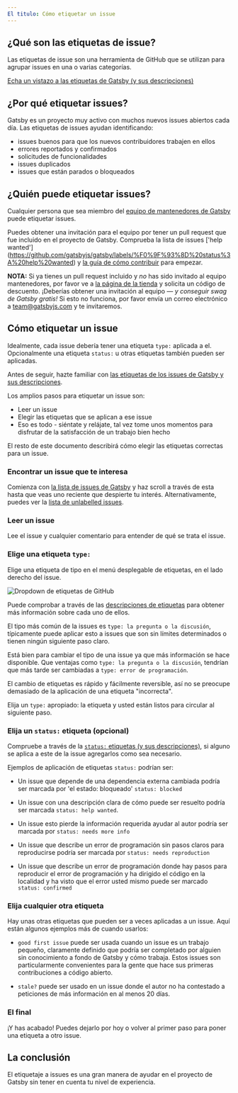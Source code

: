 ```yaml
---
El titulo: Cómo etiquetar un issue
---
```


## ¿Qué son las etiquetas de issue?

Las etiquetas de issue son una herramienta de GitHub que se utilizan para agrupar issues en una o varias categorías.

[Echa un vistazo a las etiquetas de Gatsby (y sus descripciones)](https://github.com/gatsbyjs/gatsby/issues/labels)

## ¿Por qué etiquetar issues?

Gatsby es un proyecto muy activo con muchos nuevos issues abiertos cada día. Las etiquetas de issues ayudan identificando:

- issues buenos para que los nuevos contribuidores trabajen en ellos
- errores reportados y confirmados
- solicitudes de funcionalidades
- issues duplicados
- issues que están parados o bloqueados

## ¿Quién puede etiquetar issues?

Cualquier persona que sea miembro del [equipo de mantenedores de Gatsby](https://github.com/orgs/gatsbyjs/teams/maintainers) puede etiquetar issues.

Puedes obtener una invitación para el equipo por tener un pull request que fue incluido en el proyecto de Gatsby. Comprueba la lista de issues ['help wanted'] (https://github.com/gatsbyjs/gatsby/labels/%F0%9F%93%8D%20status%3A%20help%20wanted) y [la guía de cómo contribuir](/contributing/how-to-contribute/) para empezar.

**NOTA:** Si ya tienes un pull request incluido y _no_ has sido invitado al equipo mantenedores, por favor ve a [la página de la tienda](https://store.gatsbyjs.org/) y solicita un código de descuento. ¡Deberías obtener una invitación al equipo — _y conseguir swag de Gatsby gratis!_ Si esto no funciona, por favor envía un correo electrónico a team@gatsbyjs.com y te invitaremos.

## Cómo etiquetar un issue

Idealmente, cada issue debería tener una etiqueta `type:` aplicada a el. Opcionalmente una etiqueta `status:` u otras etiquetas también pueden ser aplicadas.

Antes de seguir, hazte familiar con [las etiquetas de los issues de Gatsby y sus descripciones](https://github.com/gatsbyjs/gatsby/issues/labels).

Los amplios pasos para etiquetar un issue son:

- Leer un issue
- Elegir las etiquetas que se aplican a ese issue
- Eso es todo - siéntate y relájate, tal vez tome unos momentos para disfrutar de la satisfacción de un trabajo bien hecho

El resto de este documento describirá cómo elegir las etiquetas correctas para un issue.

### Encontrar un issue que te interesa

Comienza con [la lista de issues de Gatsby](https://github.com/gatsbyjs/gatsby/issues) y haz scroll a través de esta hasta que veas uno reciente que despierte tu interés. Alternativamente, puedes ver la [lista de unlabelled issues](https://github.com/gatsbyjs/gatsby/issues?q=is%3Aopen+is%3Aissue+no%3Alabel).

### Leer un issue

Lee el issue y cualquier comentario para entender de qué se trata el issue.

### Elige una etiqueta `type:`

Elige una etiqueta de tipo en el menú desplegable de etiquetas, en el lado derecho del issue.

![Dropdown de etiquetas de GitHub](./images/github-label-list.png)

Puede comprobar a través de las [descripciones de etiquetas](https://github.com/gatsbyjs/gatsby/issues/labels) para obtener más información sobre cada uno de ellos.

El tipo más común de la issues es `type: la pregunta o la discusión`, típicamente puede aplicar esto a issues que son sin límites determinados o tienen ningún siguiente paso claro.

Está bien para cambiar el tipo de una issue ya que más información se hace disponible. Que ventajas como `type: la pregunta o la discusión`, tendrían que más tarde ser cambiadas a `type: error de programación`.

El cambio de etiquetas es rápido y fácilmente reversible, así no se preocupe demasiado de la aplicación de una etiqueta "incorrecta".

Elija un `type:` apropiado: la etiqueta y usted están listos para circular al siguiente paso.

### Elija un `status:` etiqueta (opcional)

Compruebe a través de la [`status:` etiquetas (y sus descripciones)](https://github.com/gatsbyjs/gatsby/issues/labels), si alguno se aplica a este de la issue agregarlos como sea necesario.

Ejemplos de aplicación de etiquetas `status:` podrían ser:

- Un issue que depende de una dependencia externa cambiada podría ser marcada por 'el estado: bloqueado' `status: blocked`

- Un issue con una descripción clara de cómo puede ser resuelto podría ser marcada `status: help wanted`.

- Un issue esto pierde la información requerida ayudar al autor podría ser marcada por `status: needs more info`

- Un issue que describe un error de programación sin pasos claros para reproducirse podría ser marcada por `status: needs reproduction`

- Un issue que describe un error de programación donde hay pasos para reproducir el error de programación y ha dirigido el código en la localidad y ha visto que el error usted mismo puede ser marcado `status: confirmed`

### Elija cualquier otra etiqueta

Hay unas otras etiquetas que pueden ser a veces aplicadas a un issue. Aquí están algunos ejemplos más de cuando usarlos:

- `good first issue` puede ser usada cuando un issue es un trabajo pequeño, claramente definido que podría ser completado por alguien sin conocimiento a fondo de Gatsby y cómo trabaja. Estos issues son particularmente convenientes para la gente que hace sus primeras contribuciones a código abierto.

- `stale?` puede ser usado en un issue donde el autor no ha contestado a peticiones de más información en al menos 20 días.

### El final

¡Y has acabado! Puedes dejarlo por hoy o volver al primer paso para poner una etiqueta a otro issue.

## La conclusión

El etiquetaje a issues es una gran manera de ayudar en el proyecto de Gatsby sin tener en cuenta tu nivel de experiencia.
